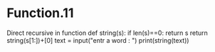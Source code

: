 # Function.11
Direct recursive in function
def string(s):
    if len(s)==0:
        return s
    return string(s[1:])+[0]
text = input("entr a word : ")
print(string(text))
    
